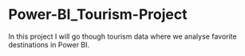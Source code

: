 # Power-BI_Tourism-Project
In this project I will go though tourism data where we analyse favorite destinations in Power BI.
